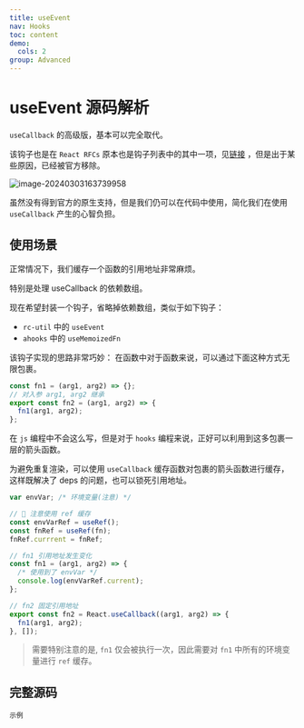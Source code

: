 ```yaml
---
title: useEvent
nav: Hooks
toc: content
demo:
  cols: 2
group: Advanced
---
```


# useEvent 源码解析

`useCallback` 的高级版，基本可以完全取代。

该钩子也是在 `React RFCs` 原本也是钩子列表中的其中一项，见[链接](https://github.com/reactjs/rfcs/pull/220#issuecomment-1259938816) ，但是出于某些原因，已经被官方移除。

![image-20240303163739958](https://vblog-img.oss-cn-shanghai.aliyuncs.com/jacky-blog-vuepress/202403031637386.png)

虽然没有得到官方的原生支持，但是我们仍可以在代码中使用，简化我们在使用 `useCallback` 产生的心智负担。

## 使用场景

正常情况下，我们缓存一个函数的引用地址非常麻烦。

特别是处理 useCallback 的依赖数组。

<code src="./demo/demo1.tsx"></code>

现在希望封装一个钩子，省略掉依赖数组，类似于如下钩子：

- `rc-util` 中的 `useEvent`
- `ahooks` 中的 `useMemoizedFn`

该钩子实现的思路非常巧妙：
在函数中对于函数来说，可以通过下面这种方式无限包裹。

```ts
const fn1 = (arg1, arg2) => {};
// 对入参 arg1, arg2 继承
export const fn2 = (arg1, arg2) => {
  fn1(arg1, arg2);
};
```

在 `js` 编程中不会这么写，但是对于 `hooks` 编程来说，正好可以利用到这多包裹一层的箭头函数。

为避免重复渲染，可以使用 `useCallback` 缓存函数对包裹的箭头函数进行缓存，这样既解决了 deps 的问题，也可以锁死引用地址。

```ts
var envVar; /* 环境变量(注意) */

// 🚨 注意使用 ref 缓存
const envVarRef = useRef();
const fnRef = useRef(fn);
fnRef.currrent = fnRef;

// fn1 引用地址发生变化
const fn1 = (arg1, arg2) => {
  /* 使用到了 envVar */
  console.log(envVarRef.current);
};

// fn2 固定引用地址
export const fn2 = React.useCallback((arg1, arg2) => {
  fn1(arg1, arg2);
}, []);
```

> 需要特别注意的是, `fn1` 仅会被执行一次，因此需要对 `fn1` 中所有的环境变量进行 `ref` 缓存。

## 完整源码

<code src="./demo/demo2.tsx">示例</code>
